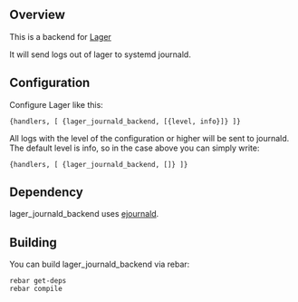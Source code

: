 Overview
--------
This is a backend for [Lager](https://github.com/basho/lager)

It will send logs out of lager to systemd journald.


Configuration
-------------
Configure Lager like this:

  `{handlers, [
      {lager_journald_backend, [{level, info}]}
  ]}`

All logs with the level of the configuration or higher will be sent to journald.
The default level is info, so in the case above you can simply write:

  `{handlers, [
      {lager_journald_backend, []}
  ]}`

Dependency
----------
lager_journald_backend uses [ejournald](https://github.com/travelping/ejournald).

Building
--------

You can build lager_journald_backend via rebar:

```
rebar get-deps
rebar compile
```
